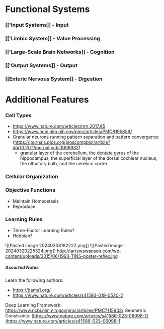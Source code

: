 # Functional Systems
### [['Input Systems]] - Input

### [['Limbic System]] - Value Processing

### [['Large-Scale Brain Networks]] - Cognition

### [['Output Systems]] - Output

### [[Enteric Nervous System]] - Digestion

# Additional Features
### Cell Types
- https://www.nature.com/articles/nrn.2017.85
- https://www.ncbi.nlm.nih.gov/pmc/articles/PMC8195859/ 
- Granular neurons running pattern separation and pattern convergence (https://journals.plos.org/ploscompbiol/article?id=10.1371/journal.pcbi.1006932)
	- granular layer of the cerebellum, the dentate gyrus of the hippocampus, the superficial layer of the dorsal cochlear nucleus, the olfactory bulb, and the cerebral cortex


### Cellular Organization


### Objective Functions
- Maintain Homeostasis
- Reproduce


### Learning Rules
- Three-Factor Learning Rules?
- Hebbian?



![[Pasted image 20240308182222.png]]
![[Pasted image 20240320225324.png]]
http://larrywswanson.com/wp-content/uploads/2015/06/1993-TINS-poster-reflex.jpg 



##### Assorted Notes

Learn the following authors:
- https://bams1.org/
- https://www.nature.com/articles/s41593-019-0520-2 

Deep Learning Framework: https://www.ncbi.nlm.nih.gov/pmc/articles/PMC7115933/
Geometric Constraints: [https://www.nature.com/articles/s41586-023-06098-1](https://www.nature.com/articles/s41586-023-06098-1 